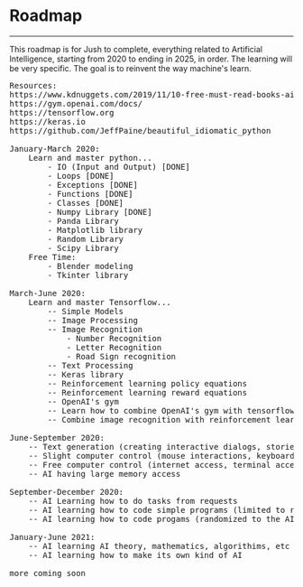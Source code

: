 <h1> Roadmap </h1>
<hr/>
<p> This roadmap is for Jush to complete, everything related to Artificial Intelligence, starting from 2020 to ending in 2025, in order. The learning will be very specific. The goal is to reinvent the way machine's learn.</p>

<pre>
Resources:
https://www.kdnuggets.com/2019/11/10-free-must-read-books-ai.html
https://gym.openai.com/docs/
https://tensorflow.org
https://keras.io
https://github.com/JeffPaine/beautiful_idiomatic_python

January-March 2020:
    Learn and master python...
        - IO (Input and Output) [DONE]
        - Loops [DONE]
        - Exceptions [DONE]
        - Functions [DONE]
        - Classes [DONE]
        - Numpy Library [DONE]
        - Panda Library
        - Matplotlib library
        - Random Library
        - Scipy Library
    Free Time:
        - Blender modeling
        - Tkinter library

March-June 2020:
    Learn and master Tensorflow...
        -- Simple Models
        -- Image Processing
        -- Image Recognition
            - Number Recognition
            - Letter Recognition
            - Road Sign recognition
        -- Text Processing
        -- Keras library
        -- Reinforcement learning policy equations
        -- Reinforcement learning reward equations
        -- OpenAI's gym
        -- Learn how to combine OpenAI's gym with tensorflow
        -- Combine image recognition with reinforcement learning (Atari, 2D body movement)

June-September 2020:
    -- Text generation (creating interactive dialogs, stories, etc)
    -- Slight computer control (mouse interactions, keyboard interactions, screen interactions)
    -- Free computer control (internet access, terminal access)
    -- AI having large memory access

September-December 2020:
    -- AI Learning how to do tasks from requests
    -- AI learning how to code simple programs (limited to requested) [Python or C++]
    -- AI learning how to code progams (randomized to the AI's decisions) [Python or C++]

January-June 2021:
    -- AI learning AI theory, mathematics, algorithims, etc
    -- AI learning how to make its own kind of AI

more coming soon
</pre>
